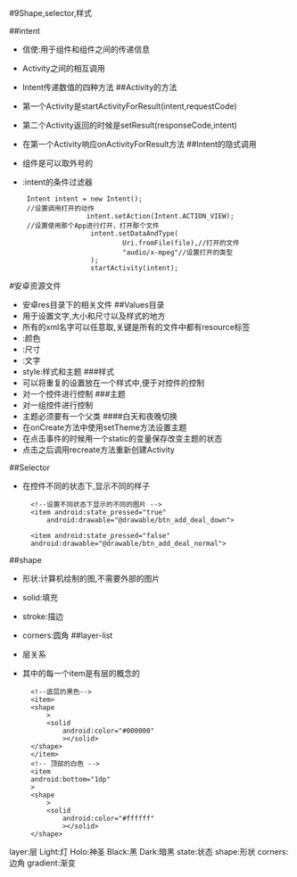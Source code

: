 #9Shape,selector,样式

##intent
- 信使:用于组件和组件之间的传递信息
- Activity之间的相互调用
- Intent传递数值的四种方法
##Activity的方法
- 第一个Activity是startActivityForResult(intent,requestCode)
- 第二个Activity返回的时候是setResult(responseCode,intent)
- 在第一个Activity响应onActivityForResult方法
##Intent的隐式调用
- 组件是可以取外号的
-  <intent-filter>:intent的条件过滤器

     	Intent intent = new Intent();
        //设置调用打开的动作
                       intent.setAction(Intent.ACTION_VIEW);
        //设置使用那个App进行打开，打开那个文件
                        intent.setDataAndType(
                                Uri.fromFile(file),//打开的文件
                                "audio/x-mpeg"//设置打开的类型
                        );
                        startActivity(intent);








#安卓资源文件
- 安卓res目录下的相关文件
##Values目录
- 用于设置文字,大小和尺寸以及样式的地方
- 所有的xml名字可以任意取,关键是所有的文件中都有resource标签
- <color>:颜色
- <dimen>:尺寸
- <string>:文字
- style:样式和主题
###样式
- 可以将重复的设置放在一个样式中,便于对控件的控制
- 对一个控件进行控制
###主题 
- 对一组控件进行控制
- 主题必须要有一个父类
####白天和夜晚切换
- 在onCreate方法中使用setTheme方法设置主题
- 在点击事件的时候用一个static的变量保存改变主题的状态
- 点击之后调用recreate方法重新创建Activity

##Selector
- 在控件不同的状态下,显示不同的样子

        <!--设置不同状态下显示的不同的图片 -->
    	<item android:state_pressed="true"
        	android:drawable="@drawable/btn_add_deal_down">
    </item>

    	<item android:state_pressed="false"
        android:drawable="@drawable/btn_add_deal_normal">
    </item>
##shape
- 形状:计算机绘制的图,不需要外部的图片
- solid:填充
- stroke:描边
- corners:圆角
##layer-list
- 层关系
- 其中的每一个item是有层的概念的

       	<!--底层的黑色-->
    	<item>
        <shape
            >
            <solid
                android:color="#000000"
                ></solid>
        </shape>
    	</item>
    	<!-- 顶部的白色 -->
    	<item
        android:bottom="1dp"
        >
        <shape
            >
            <solid
                android:color="#ffffff"
                ></solid>
        </shape>
    </item>


layer:层
Light:灯
Holo:神圣
Black:黑
Dark:暗黑
state:状态
shape:形状
corners:边角
gradient:渐变

